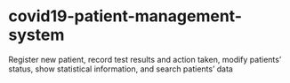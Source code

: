 # covid19-patient-management-system
Register new patient, record test results and action taken, modify patients’ status, show statistical information, and search patients’ data
